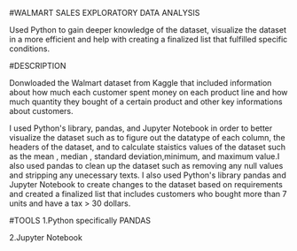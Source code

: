 #WALMART SALES EXPLORATORY DATA ANALYSIS


Used Python to gain deeper knowledge of the dataset, visualize the dataset in a more efficient and help with creating a finalized list that fulfilled specific conditions.

#DESCRIPTION

Donwloaded the Walmart dataset from Kaggle that included information about how much each customer spent money on each product line and how much quantity they bought of a certain product and other key informations about customers. 

I used Python's library, pandas, and Jupyter Notebook in order to better visualize the dataset such as to figure out the datatype of each column, the headers of the dataset, and to calculate staistics values of the dataset such as the mean , median , standard deviation,minimum, and maximum value.I also used pandas to clean up the dataset such as removing any null values and stripping any unecessary texts. I also used Python's library pandas and Jupyter Notebook to create changes to the dataset based on requirements and created a finalized list that includes customers who bought more than 7 units and have a tax > 30 dollars.

#TOOLS 
1.Python specifically PANDAS

2.Jupyter Notebook 
